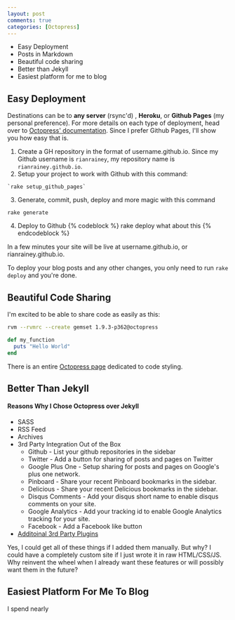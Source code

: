 ```yaml
---
layout: post
comments: true
categories: [Octopress]
---
```


* Easy Deployment
* Posts in Markdown
* Beautiful code sharing
* Better than Jekyll
* Easiest platform for me to blog

## Easy Deployment

Destinations can be to **any server** (rsync'd) , **Heroku**, or
**Github Pages** (my personal preference). For more details on each type
of deployment, head over to [Octopress'
documentation](http://octopress.org/docs/deploying/). Since I prefer
Github Pages, I'll show you how easy that is.

1. Create a GH repository in the format of username.github.io. Since my
   Github username is `rianrainey`, my repository name is
`rianrainey.github.io`.
2. Setup your project to work with Github with this command:

```
`rake setup_github_pages`
```

3. Generate, commit, push, deploy and more magic with this command

``` 
rake generate
```

4. Deploy to Github
{% codeblock %}
rake deploy
what about this
{% endcodeblock %}

In a few minutes your site will be live at username.github.io, or
rianrainey.github.io.

To deploy your blog posts and any other changes, you only need to run
`rake deploy` and you're done.


## Beautiful Code Sharing

I'm excited to be able to share code as easily as this:

``` bash How To Create a RVM Getset and .rvmrc For A New Project
rvm --rvmrc --create gemset 1.9.3-p362@octopress
```

``` ruby What Ruby Would Look Like
def my_function
  puts "Hello World"
end
```

There is an entire [Octopress page](http://octopress.org/docs/blogging/code/)
dedicated to code styling.

## Better Than Jekyll

#### Reasons Why I Chose Octopress over Jekyll

* SASS
* RSS Feed
* Archives
* 3rd Party Integration Out of the Box
    * Github - List your github repositories in the sidebar
    * Twitter - Add a button for sharing of posts and pages on Twitter
    * Google Plus One - Setup sharing for posts and pages on Google's plus one network.
    * Pinboard - Share your recent Pinboard bookmarks in the sidebar.
    * Delicious - Share your recent Delicious bookmarks in the sidebar.
    * Disqus Comments - Add your disqus short name to enable disqus comments on your site.
    * Google Analytics - Add your tracking id to enable Google Analytics tracking for your site.
    * Facebook - Add a Facebook like button
* [Additoinal 3rd Party Plugins](https://github.com/imathis/octopress/wiki/3rd-party-plugins)

Yes, I could get all of these things if I added them manually. But why? I could have a completely custom site if I just wrote it in raw HTML/CSS/JS. Why reinvent the wheel when I already want these features or will possibly want them in the future?

## Easiest Platform For Me To Blog

I spend nearly
